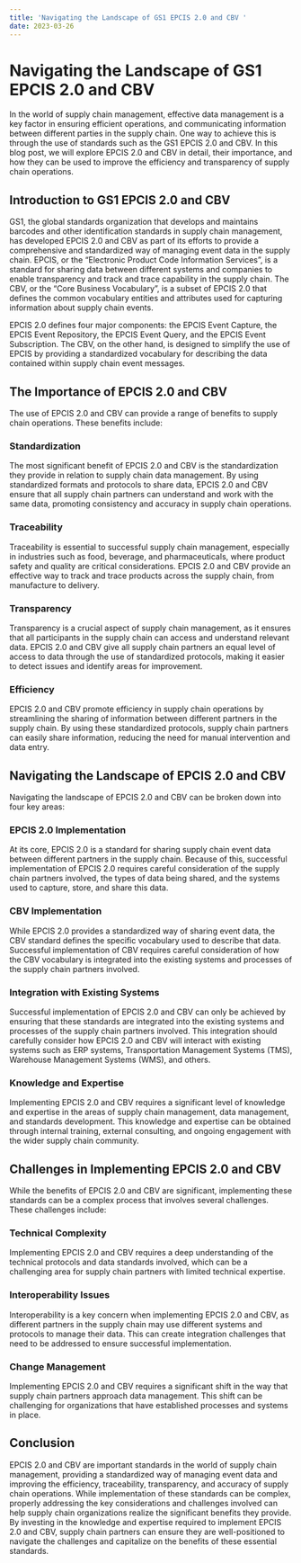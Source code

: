 ```yaml
---
title: 'Navigating the Landscape of GS1 EPCIS 2.0 and CBV '
date: 2023-03-26
---
```


# Navigating the Landscape of GS1 EPCIS 2.0 and CBV

In the world of supply chain management, effective data management is a key factor in ensuring efficient operations, and communicating information between different parties in the supply chain. One way to achieve this is through the use of standards such as the GS1 EPCIS 2.0 and CBV. In this blog post, we will explore EPCIS 2.0 and CBV in detail, their importance, and how they can be used to improve the efficiency and transparency of supply chain operations.

## Introduction to GS1 EPCIS 2.0 and CBV

GS1, the global standards organization that develops and maintains barcodes and other identification standards in supply chain management, has developed EPCIS 2.0 and CBV as part of its efforts to provide a comprehensive and standardized way of managing event data in the supply chain. EPCIS, or the “Electronic Product Code Information Services”, is a standard for sharing data between different systems and companies to enable transparency and track and trace capability in the supply chain. The CBV, or the “Core Business Vocabulary”, is a subset of EPCIS 2.0 that defines the common vocabulary entities and attributes used for capturing information about supply chain events.

EPCIS 2.0 defines four major components: the EPCIS Event Capture, the EPCIS Event Repository, the EPCIS Event Query, and the EPCIS Event Subscription. The CBV, on the other hand, is designed to simplify the use of EPCIS by providing a standardized vocabulary for describing the data contained within supply chain event messages.

## The Importance of EPCIS 2.0 and CBV

The use of EPCIS 2.0 and CBV can provide a range of benefits to supply chain operations. These benefits include:

### Standardization

The most significant benefit of EPCIS 2.0 and CBV is the standardization they provide in relation to supply chain data management. By using standardized formats and protocols to share data, EPCIS 2.0 and CBV ensure that all supply chain partners can understand and work with the same data, promoting consistency and accuracy in supply chain operations.

### Traceability

Traceability is essential to successful supply chain management, especially in industries such as food, beverage, and pharmaceuticals, where product safety and quality are critical considerations. EPCIS 2.0 and CBV provide an effective way to track and trace products across the supply chain, from manufacture to delivery.

### Transparency

Transparency is a crucial aspect of supply chain management, as it ensures that all participants in the supply chain can access and understand relevant data. EPCIS 2.0 and CBV give all supply chain partners an equal level of access to data through the use of standardized protocols, making it easier to detect issues and identify areas for improvement.

### Efficiency

EPCIS 2.0 and CBV promote efficiency in supply chain operations by streamlining the sharing of information between different partners in the supply chain. By using these standardized protocols, supply chain partners can easily share information, reducing the need for manual intervention and data entry.

## Navigating the Landscape of EPCIS 2.0 and CBV

Navigating the landscape of EPCIS 2.0 and CBV can be broken down into four key areas:

### EPCIS 2.0 Implementation

At its core, EPCIS 2.0 is a standard for sharing supply chain event data between different partners in the supply chain. Because of this, successful implementation of EPCIS 2.0 requires careful consideration of the supply chain partners involved, the types of data being shared, and the systems used to capture, store, and share this data.

### CBV Implementation

While EPCIS 2.0 provides a standardized way of sharing event data, the CBV standard defines the specific vocabulary used to describe that data. Successful implementation of CBV requires careful consideration of how the CBV vocabulary is integrated into the existing systems and processes of the supply chain partners involved.

### Integration with Existing Systems

Successful implementation of EPCIS 2.0 and CBV can only be achieved by ensuring that these standards are integrated into the existing systems and processes of the supply chain partners involved. This integration should carefully consider how EPCIS 2.0 and CBV will interact with existing systems such as ERP systems, Transportation Management Systems (TMS), Warehouse Management Systems (WMS), and others.

### Knowledge and Expertise

Implementing EPCIS 2.0 and CBV requires a significant level of knowledge and expertise in the areas of supply chain management, data management, and standards development. This knowledge and expertise can be obtained through internal training, external consulting, and ongoing engagement with the wider supply chain community.

## Challenges in Implementing EPCIS 2.0 and CBV

While the benefits of EPCIS 2.0 and CBV are significant, implementing these standards can be a complex process that involves several challenges. These challenges include:

### Technical Complexity

Implementing EPCIS 2.0 and CBV requires a deep understanding of the technical protocols and data standards involved, which can be a challenging area for supply chain partners with limited technical expertise.

### Interoperability Issues

Interoperability is a key concern when implementing EPCIS 2.0 and CBV, as different partners in the supply chain may use different systems and protocols to manage their data. This can create integration challenges that need to be addressed to ensure successful implementation.

### Change Management

Implementing EPCIS 2.0 and CBV requires a significant shift in the way that supply chain partners approach data management. This shift can be challenging for organizations that have established processes and systems in place.

## Conclusion

EPCIS 2.0 and CBV are important standards in the world of supply chain management, providing a standardized way of managing event data and improving the efficiency, traceability, transparency, and accuracy of supply chain operations. While implementation of these standards can be complex, properly addressing the key considerations and challenges involved can help supply chain organizations realize the significant benefits they provide. By investing in the knowledge and expertise required to implement EPCIS 2.0 and CBV, supply chain partners can ensure they are well-positioned to navigate the challenges and capitalize on the benefits of these essential standards.
